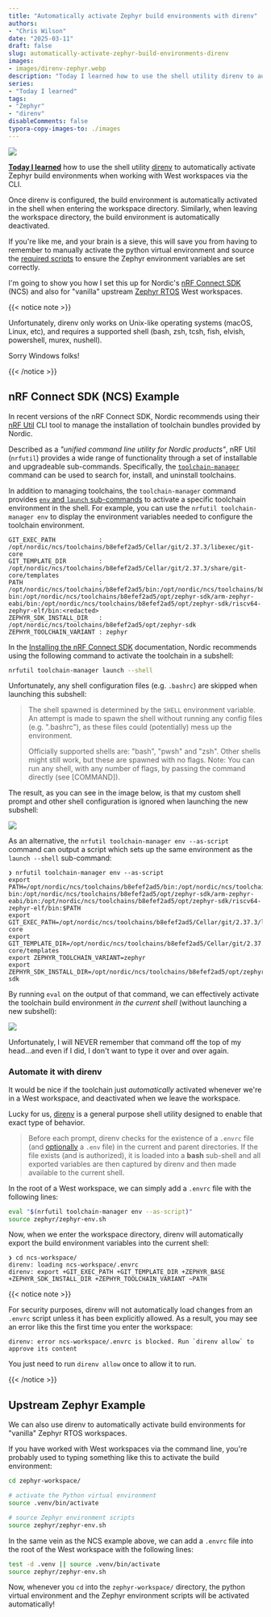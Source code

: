 ```yaml
---
title: "Automatically activate Zephyr build environments with direnv"
authors:
- "Chris Wilson"
date: "2025-03-11"
draft: false
slug: automatically-activate-zephyr-build-environments-direnv
images:
- images/direnv-zephyr.webp
description: "Today I learned how to use the shell utility direnv to automatically activate Zephyr build environments when working with West workspaces via the CLI."
series:
- "Today I learned"
tags:
- "Zephyr"
- "direnv"
disableComments: false
typora-copy-images-to: ./images
---
```


![](images/direnv-zephyr.webp)

**[Today I learned](/series/today-i-learned/)** how to use the shell utility [direnv](https://direnv.net/) to automatically activate Zephyr build environments when working with West workspaces via the CLI.

Once direnv is configured, the build environment is automatically activated in the shell when entering the workspace directory. Similarly, when leaving the workspace directory, the build environment is automatically deactivated.

If you're like me, and your brain is a sieve, this will save you from having to remember to manually activate the python virtual environment and source the [required scripts](https://docs.zephyrproject.org/latest/develop/env_vars.html#zephyr-environment-scripts) to ensure the Zephyr environment variables are set correctly.

I'm going to show you how I set this up for Nordic's [nRF Connect SDK](https://www.nordicsemi.com/Products/Development-software/nRF-Connect-SDK) (NCS) and also for "vanilla" upstream [Zephyr RTOS](https://www.zephyrproject.org/) West workspaces.

{{< notice note >}}

Unfortunately, direnv only works on Unix-like operating systems (macOS, Linux, etc), and requires a supported shell (bash, zsh, tcsh, fish, elvish, powershell, murex, nushell).

Sorry Windows folks!

{{< /notice >}}

## nRF Connect SDK (NCS) Example

In recent versions of the nRF Connect SDK, Nordic recommends using their [nRF Util](https://www.nordicsemi.com/Products/Development-tools/nrf-util) CLI tool to manage the installation of toolchain bundles provided by Nordic.

Described as a *"unified command line utility for Nordic products"*, nRF Util (`nrfutil`) provides a wide range of functionality through a set of installable and upgradeable sub-commands. Specifically, the [`toolchain-manager`](https://docs.nordicsemi.com/bundle/nrfutil/page/nrfutil-toolchain-manager/nrfutil-toolchain-manager_0.15.0.html) command can be used to search for, install, and uninstall toolchains.

In addition to managing toolchains, the `toolchain-manager` command provides [`env` and `launch` sub-commands](https://docs.nordicsemi.com/bundle/nrfutil/page/nrfutil-toolchain-manager/nrfutil-toolchain-manager_0.15.0.html#starting-toolchain-environment) to activate a specific toolchain environment in the shell. For example, you can use the `nrfutil toolchain-manager env` to display the environment variables needed to configure the toolchain environment.

```plaintext
GIT_EXEC_PATH            : /opt/nordic/ncs/toolchains/b8efef2ad5/Cellar/git/2.37.3/libexec/git-core
GIT_TEMPLATE_DIR         : /opt/nordic/ncs/toolchains/b8efef2ad5/Cellar/git/2.37.3/share/git-core/templates
PATH                     : /opt/nordic/ncs/toolchains/b8efef2ad5/bin:/opt/nordic/ncs/toolchains/b8efef2ad5/usr/bin:/opt/nordic/ncs/toolchains/b8efef2ad5/usr/local/bin:/opt/nordic/ncs/toolchains/b8efef2ad5/opt/bin:/opt/nordic/ncs/toolchains/b8efef2ad5/opt/nanopb/generator-bin:/opt/nordic/ncs/toolchains/b8efef2ad5/opt/zephyr-sdk/arm-zephyr-eabi/bin:/opt/nordic/ncs/toolchains/b8efef2ad5/opt/zephyr-sdk/riscv64-zephyr-elf/bin:<redacted>
ZEPHYR_SDK_INSTALL_DIR   : /opt/nordic/ncs/toolchains/b8efef2ad5/opt/zephyr-sdk
ZEPHYR_TOOLCHAIN_VARIANT : zephyr
```

In the [Installing the nRF Connect SDK](https://docs.nordicsemi.com/bundle/ncs-latest/page/nrf/installation/install_ncs.html) documentation, Nordic recommends using the following command to activate the toolchain in a subshell:

```sh
nrfutil toolchain-manager launch --shell
```

Unfortunately, any shell configuration files (e.g. `.bashrc`) are skipped when launching this subshell:

> The shell spawned is determined by the `SHELL` environment variable. An attempt is made to spawn the shell without running any config files (e.g. ".bashrc"), as these files could (potentially) mess up the environment.
>
> Officially supported shells are: "bash", "pwsh" and "zsh". Other shells might still work, but these are spawned with no flags. Note: You can run any shell, with any number of flags, by passing the command directly (see [COMMAND]).

The result, as you can see in the image below, is that my custom shell prompt and other shell configuration is ignored when launching the new subshell:

![](images/image-20250311143755658.png)

As an alternative, the `nrfutil toolchain-manager env --as-script` command can output a script which sets up the same environment as the `launch --shell` sub-command:

```plaintext
❯ nrfutil toolchain-manager env --as-script
export PATH=/opt/nordic/ncs/toolchains/b8efef2ad5/bin:/opt/nordic/ncs/toolchains/b8efef2ad5/usr/bin:/opt/nordic/ncs/toolchains/b8efef2ad5/usr/local/bin:/opt/nordic/ncs/toolchains/b8efef2ad5/opt/bin:/opt/nordic/ncs/toolchains/b8efef2ad5/opt/nanopb/generator-bin:/opt/nordic/ncs/toolchains/b8efef2ad5/opt/zephyr-sdk/arm-zephyr-eabi/bin:/opt/nordic/ncs/toolchains/b8efef2ad5/opt/zephyr-sdk/riscv64-zephyr-elf/bin:$PATH
export GIT_EXEC_PATH=/opt/nordic/ncs/toolchains/b8efef2ad5/Cellar/git/2.37.3/libexec/git-core
export GIT_TEMPLATE_DIR=/opt/nordic/ncs/toolchains/b8efef2ad5/Cellar/git/2.37.3/share/git-core/templates
export ZEPHYR_TOOLCHAIN_VARIANT=zephyr
export ZEPHYR_SDK_INSTALL_DIR=/opt/nordic/ncs/toolchains/b8efef2ad5/opt/zephyr-sdk
```

By running `eval` on the output of that command, we can effectively activate the toolchain build environment *in the current shell* (without launching a new subshell):

![](images/image-20250311164732790.png)

Unfortunately, I will NEVER remember that command off the top of my head...and even if I did, I don't want to type it over and over again.

### Automate it with direnv

It would be nice if the toolchain just *automatically* activated whenever we're in a West workspace, and deactivated when we leave the workspace.

Lucky for us, [direnv](https://direnv.net/) is a general purpose shell utility designed to enable that exact type of behavior.

> Before each prompt, direnv checks for the existence of a `.envrc` file (and [optionally](https://direnv.net/man/direnv.toml.1.html#codeloaddotenvcode) a `.env` file) in the current and parent directories. If the file exists (and is authorized), it is loaded into a **bash** sub-shell and all exported variables are then captured by direnv and then made available to the current shell.

In the root of a West workspace, we can simply add a `.envrc` file with the following lines:

```sh
eval "$(nrfutil toolchain-manager env --as-script)"
source zephyr/zephyr-env.sh
```

Now, when we enter the workspace directory, direnv will automatically export the build environment variables into the current shell:

```plaintext
❯ cd ncs-workspace/
direnv: loading ncs-workspace/.envrc
direnv: export +GIT_EXEC_PATH +GIT_TEMPLATE_DIR +ZEPHYR_BASE +ZEPHYR_SDK_INSTALL_DIR +ZEPHYR_TOOLCHAIN_VARIANT ~PATH
```

{{< notice note >}}

For security purposes, direnv will not automatically load changes from an `.envrc` script unless it has been explicitly allowed. As a result, you may see an error like this the first time you enter the workspace:

```plaintext
direnv: error ncs-workspace/.envrc is blocked. Run `direnv allow` to approve its content
```

You just need to run `direnv allow` once to allow it to run.

{{< /notice >}}

## Upstream Zephyr Example

We can also use direnv to automatically activate build environments for "vanilla" Zephyr RTOS workspaces.

If you have worked with West workspaces via the command line, you're probably used to typing something like this to activate the build environment:

```sh
cd zephyr-workspace/

# activate the Python virtual environment
source .venv/bin/activate

# source Zephyr environment scripts
source zephyr/zephyr-env.sh
```

In the same vein as the NCS example above, we can add a `.envrc` file into the root of the West workspace with the following lines:

```sh
test -d .venv || source .venv/bin/activate
source zephyr/zephyr-env.sh
```

Now, whenever you `cd` into the `zephyr-workspace/` directory, the python virtual environment and the Zephyr environment scripts will be activated automatically!
